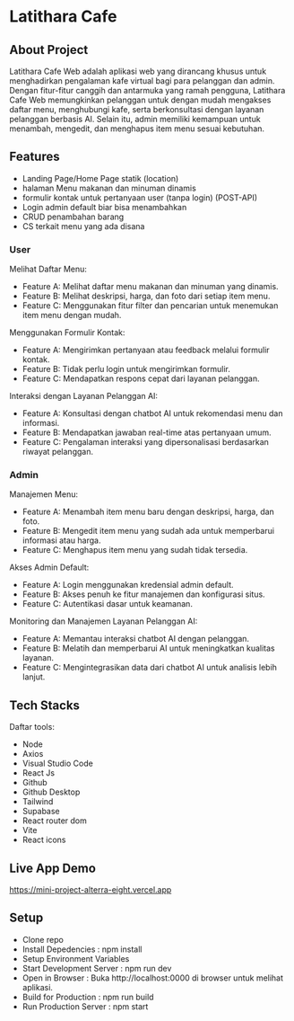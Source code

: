 # Latithara Cafe

## About Project
Latithara Cafe Web adalah aplikasi web yang dirancang khusus untuk menghadirkan pengalaman kafe virtual bagi para pelanggan dan admin. Dengan fitur-fitur canggih dan antarmuka yang ramah pengguna, Latithara Cafe Web memungkinkan pelanggan untuk dengan mudah mengakses daftar menu, menghubungi kafe, serta berkonsultasi dengan layanan pelanggan berbasis AI. Selain itu, admin memiliki kemampuan untuk menambah, mengedit, dan menghapus item menu sesuai kebutuhan. 

## Features
- Landing Page/Home Page statik (location) 
- halaman Menu makanan dan minuman dinamis 
- formulir kontak untuk pertanyaan user (tanpa login) (POST-API) 
- Login admin default  biar bisa menambahkan 
- CRUD penambahan barang 
- CS terkait menu yang ada disana


### User
Melihat Daftar Menu:
- Feature A: Melihat daftar menu makanan dan minuman yang dinamis.
- Feature B: Melihat deskripsi, harga, dan foto dari setiap item menu.
- Feature C: Menggunakan fitur filter dan pencarian untuk menemukan item menu dengan mudah.

Menggunakan Formulir Kontak:
- Feature A: Mengirimkan pertanyaan atau feedback melalui formulir kontak.
- Feature B: Tidak perlu login untuk mengirimkan formulir.
- Feature C: Mendapatkan respons cepat dari layanan pelanggan.

Interaksi dengan Layanan Pelanggan AI:
- Feature A: Konsultasi dengan chatbot AI untuk rekomendasi menu dan informasi.
- Feature B: Mendapatkan jawaban real-time atas pertanyaan umum.
- Feature C: Pengalaman interaksi yang dipersonalisasi berdasarkan riwayat pelanggan.

### Admin
Manajemen Menu:
- Feature A: Menambah item menu baru dengan deskripsi, harga, dan foto.
- Feature B: Mengedit item menu yang sudah ada untuk memperbarui informasi atau harga.
- Feature C: Menghapus item menu yang sudah tidak tersedia.

Akses Admin Default:
- Feature A: Login menggunakan kredensial admin default.
- Feature B: Akses penuh ke fitur manajemen dan konfigurasi situs.
- Feature C: Autentikasi dasar untuk keamanan.

Monitoring dan Manajemen Layanan Pelanggan AI:
- Feature A: Memantau interaksi chatbot AI dengan pelanggan.
- Feature B: Melatih dan memperbarui AI untuk meningkatkan kualitas layanan.
- Feature C: Mengintegrasikan data dari chatbot AI untuk analisis lebih lanjut.

## Tech Stacks
Daftar tools:
- Node
- Axios
- Visual Studio Code
- React Js
- Github
- Github Desktop
- Tailwind
- Supabase
- React router dom
- Vite
- React icons

## Live App Demo
https://mini-project-alterra-eight.vercel.app

## Setup 
- Clone repo
- Install Depedencies : npm install
- Setup Environment Variables
- Start Development Server : npm run dev
- Open in Browser : Buka http://localhost:0000 di browser untuk melihat aplikasi.
- Build for Production : npm run build
- Run Production Server : npm start
